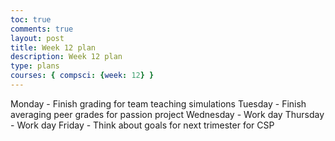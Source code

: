 ```yaml
---
toc: true 
comments: true 
layout: post 
title: Week 12 plan
description: Week 12 plan
type: plans
courses: { compsci: {week: 12} } 
---
```




Monday - Finish grading for team teaching simulations
Tuesday - Finish averaging peer grades for passion project
Wednesday - Work day
Thursday - Work day
Friday - Think about goals for next trimester for CSP